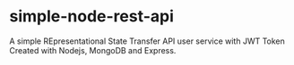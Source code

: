 # simple-node-rest-api
A simple REpresentational State Transfer API user service with JWT Token Created with Nodejs, MongoDB and Express.
